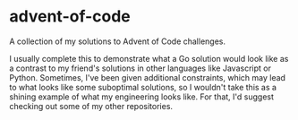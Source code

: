 # advent-of-code

A collection of my solutions to Advent of Code challenges.

I usually complete this to demonstrate what a Go solution would look like as a
contrast to my friend's solutions in other languages like Javascript or Python.
Sometimes, I've been given additional constraints, which may lead to what looks
like some suboptimal solutions, so I wouldn't take this as a shining example
of what my engineering looks like. For that, I'd suggest checking out some of
my other repositories.
